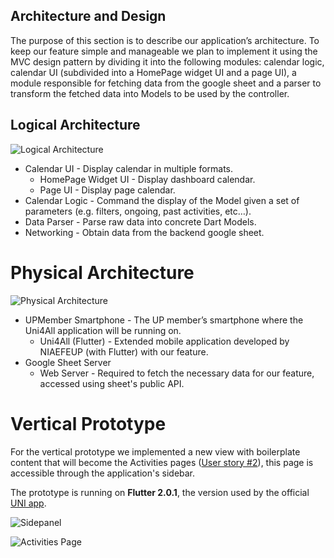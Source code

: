 ## Architecture and Design

The purpose of this section is to describe our application’s architecture. To keep our feature simple and manageable we plan to implement it using the MVC design pattern by dividing it into the following modules: calendar logic, calendar UI (subdivided into a HomePage widget UI and a page UI), a module responsible for fetching data from the google sheet and a parser to transform the fetched data into Models to be used by the controller.

## Logical Architecture

![Logical Architecture](../images/LogicalArchitecture.png)

- Calendar UI - Display calendar in multiple formats.
  - HomePage Widget UI - Display dashboard calendar.
  - Page UI - Display page calendar.
- Calendar Logic - Command the display of the Model given a set of parameters (e.g. filters, ongoing, past activities, etc…).
- Data Parser - Parse raw data into concrete Dart Models.
- Networking - Obtain data from the backend google sheet.

# Physical Architecture

![Physical Architecture](../images/PhysicalArchitecture.png)

- UPMember Smartphone - The UP member’s smartphone where the Uni4All application will be running on.
  - Uni4All (Flutter) - Extended mobile application developed by NIAEFEUP (with Flutter) with our feature.
- Google Sheet Server
  - Web Server - Required to fetch the necessary data for our feature, accessed using sheet's public API.

# Vertical Prototype

For the vertical prototype we implemented a new view with boilerplate content that will become the Activities pages ([User story #2](https://github.com/LEIC-ES-2021-22/3LEIC03T3/issues/2)), this page is accessible through the application's sidebar.

The prototype is running on **Flutter 2.0.1**, the version used by the official [UNI app](https://github.com/NIAEFEUP/project-schrodinger).

![Sidepanel](../images/MockupSidepanel.png)

![Activities Page](../images/MockupActivities.png)

